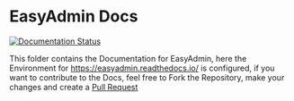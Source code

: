 # EasyAdmin Docs 
[![Documentation Status](https://readthedocs.org/projects/easyadmin/badge/?version=latest)](https://easyadmin.readthedocs.io/en/latest/?badge=latest)

This folder contains the Documentation for EasyAdmin, here the Environment for https://easyadmin.readthedocs.io/ is configured, if you want to contribute to the Docs, feel free to Fork the Repository, make your changes and create a [Pull Request](https://docs.github.com/en/github/collaborating-with-pull-requests/proposing-changes-to-your-work-with-pull-requests/creating-a-pull-request)
